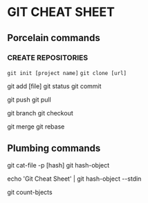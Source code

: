 # GIT CHEAT SHEET

## Porcelain commands

###  CREATE REPOSITORIES
``
git init [project name]
``
`
git clone [url]
`

git add [file]
git status
git commit

git push
git pull

git branch
git checkout

git merge
git rebase

## Plumbing commands

git cat-file -p [hash]
git hash-object

echo 'Git Cheat Sheet' | git hash-object --stdin

git count-bjects



